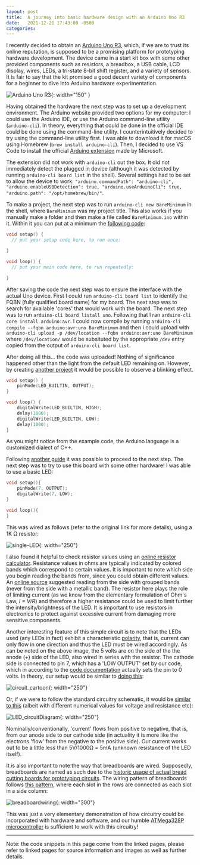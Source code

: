 ```yaml
---
layout: post
title:  A journey into basic hardware design with an Arduino Uno R3
date:   2021-12-21 17:43:00 -0500
categories: 
---
```

I recently decided to obtain an [Arduino Uno R3](https://www.arduino.cc/en/uploads/Main/Arduino_Uno_Rev3-schematic.pdf), which, if we are to trust its online reputation, is supposed to be a promising platform for prototyping hardware development. The device came in a start kit box with some other provided components such as resistors, a breadbox, a USB cable, LCD display, wires, LEDs, a tri-state 8-bit shift register, and a variety of sensors. It is fair to say that the kit promised a good decent variety of components for a beginner to dive into Arduino hardware experimentation. 

![Arduino Uno R3](https://cdn.sparkfun.com//assets/parts/6/3/4/3/11021-01.jpg){: width="150" }

Having obtained the hardware the next step was to set up a development environment. The Arduino website provided two options for my computer: I could use the Arduino IDE, or use the Arduino command-line utility (`arduino-cli`). In theory, everything that could be done in the official IDE could be done using the command-line utility. I counterintuitively decided to try using the command-line utility first. I was able to download it for macOS using Homebrew (`brew install arduino-cli`). Then, I decided to use VS Code to install the official [Arduino extension](https://marketplace.visualstudio.com/items?itemName=vsciot-vscode.vscode-arduino) made by Microsoft.

The extension did not work with `arduino-cli` out the box. It did not immediately detect the plugged in device (although it was detected by running `arduino-cli board list` in the shell). Several settings had to be set to allow the device to work: `"arduino.commandPath": "arduino-cli", "arduino.enableUSBDetection": true, "arduino.useArduinoCli": true, "arduino.path": "/opt/homebrew/bin/"`.

To make a project, the next step was to run `arduino-cli new BareMinimum` in the shell, where `BareMinimum` was my project title. This also works if you manually make a folder and then make a file called `BareMinimum.ino` within it. Within it you can put at a minimum the [following code](https://www.arduino.cc/en/Tutorial/BuiltInExamples/BareMinimum):
```cpp
void setup() {
  // put your setup code here, to run once:

}

void loop() {
  // put your main code here, to run repeatedly:

}
```

After saving the code the next step was to ensure the interface with the actual Uno device. First I could run `arduino-cli board list` to identify the FQBN (fully qualified board name) for my board. The next step was to search for available 'cores' that would work with the board. The next step was to run `arduino-cli board listall uno`. Following that I ran `arduino-cli core install arduino:avr`. I could now compile by running `arduino-cli compile --fqbn arduino:avr:uno BareMinimum` and then I could upload with `arduino-cli upload -p /dev/location --fqbn arduino:avr:uno BareMinimum` where `/dev/location/` would be subsituted by the appropriate `/dev` entry copied from the output of `arduino-cli board list`. 

After doing all this... the code was uploaded! Nothing of significance happened other than the light from the default LED remaining on. However, by creating [another project](https://create.arduino.cc/projecthub/B45i/getting-started-with-arduino-cli-7652a5) it would be possible to observe a blinking effect. 
```cpp
void setup() {
    pinMode(LED_BUILTIN, OUTPUT);
}

void loop() {
    digitalWrite(LED_BUILTIN, HIGH);
    delay(1000);
    digitalWrite(LED_BUILTIN, LOW);
    delay(1000);
}
```

As you might notice from the example code, the Arduino language is a customized dialect of C++.

Following [another guide](https://www.circuitbasics.com/arduino-7-segment-display-tutorial/) it was possible to proceed to the next step. The next step was to try to use this board with some other hardware! I was able to use a basic LED:
```cpp
void setup(){
    pinMode(7, OUTPUT);
    digitalWrite(7, LOW);
}

void loop(){ 
}
```

This was wired as follows (refer to the original link for more details), using a 1K Ω resistor:

![single-LED](https://www.circuitbasics.com/wp-content/uploads/2017/05/Arduino-7-Segment-Display-Tutorial-Cathode-to-GPIO.png){: width="250"}

I also found it helpful to check resistor values using an [online resistor calculator](https://www.digikey.com/en/resources/conversion-calculators/conversion-calculator-resistor-color-code). Resistance values in ohms are typically indicated by colored bands which correspond to certain values. It is important to note which side you begin reading the bands from, since you could obtain different values. An [online source](https://www.arrow.com/en/research-and-events/articles/resistor-color-code) suggested reading from the side with grouped bands (never from the side with a metallic band). The resistor here plays the role of limiting current (as we know from the elementary formulation of Ohm's Law, *I = V/R*) and therefore a higher resistance could be used to limit further the intensity/brightness of the LED. It is important to use resistors in electronics to protect against excessive current from damaging more sensitive components. 

Another interesting feature of this simple circuit is to note that the LEDs used (any LEDs in fact) exhibit a characteristic [polarity](https://www.switchelectronics.co.uk/blog/post/ledpolarity.html), that is, current can only flow in one direction and thus the LED must be wired accordingly. As can be noted on the above image, the 5 volts are on the side of the the anode (+) side of the LED, also wired in series with the resistor. The cathode side is connected to pin 7, which has a 'LOW OUTPUT' set by our code, which in according to the [code documentation](https://www.arduino.cc/reference/en/language/variables/constants/constants/) actually sets the pin to 0 volts. In theory, our setup would be similar to [doing this](https://learn.sparkfun.com/tutorials/light-emitting-diodes-leds/all):

![circuit_cartoon](https://cdn.sparkfun.com/assets/6/e/8/3/c/51f93d85757b7f2049270817.png){: width="250"}

Or, if we were to follow the standard circuitry schematic, it would be [similar to this](https://circuitdigest.com/electronic-circuits/simplle-led-circuit-diagram) <!--(http://www.electronicshobbyprojects.com/basic-circuits/simplest-led-circuit.html)--> (albeit with different numerical values for voltage and resistance etc):

![LED_circuitDiagram](https://circuitdigest.com/sites/default/files/circuitdiagram/simple-led-ckt_0.png){: width="250"}

Nominally/conventionally, 'current' flows from positive to negative, that is, from our anode side to our cathode side (in actuality it is more like the electrons 'flow' from the negative to the positive side). Our current works out to be a little less than 5V/1000Ω = 5mA (unknown resistance of the LED itself).

It is also important to note the way that breadboards are wired. Supposedly, breadboards are named as such due to the [historic usage of actual bread cutting boards for prototyping circuits](https://en.wikipedia.org/wiki/Breadboard#Evolution). The wiring pattern of breadboards follows [this pattern](https://www.sciencebuddies.org/science-fair-projects/references/how-to-use-a-breadboard), where each slot in the rows are connected as each slot in a side column: <!-- (http://wiring.org.co/learning/tutorials/breadboard/): -->

<!-- ![breadboard](http://wiring.org.co/learning/tutorials/breadboard/imgs/breadboard-02.jpg){: width="400"} -->
![breadboardwiring](https://cdn.sciencebuddies.org/G3Y7h5sApJ0v4eZPgHvycJ6-sRA=/300x469/-/https/www.sciencebuddies.org/Files/7326/6/breadboard-row-connections.png){: width="300"}

This was just a very elementary demonstration of how circuitry could be incorporated with hardware and software, and our humble [ATMega328P](https://store-usa.arduino.cc/products/arduino-uno-rev3/) [microcontroller](https://www.microchip.com/en-us/product/ATmega328P) is sufficient to work with this circuitry!

--------

Note: the code snippets in this page come from the linked pages, please refer to linked pages for source information and images as well as further details.

